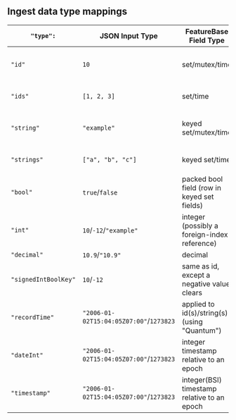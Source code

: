 ## Ingest data type mappings

| `"type":` | JSON Input Type | FeatureBase Field Type | Config Options |
|---|---|---|---|
| `"id"` | `10` | set/mutex/time | `"Mutex"`, `"Quantum"`, `"TTL"`, `"CacheConfig"` |
| `"ids"` | `[1, 2, 3]` | set/time | `"Quantum"`, `"TTL"`, `"CacheConfig"` |
| `"string"` | `"example"` | keyed set/mutex/time | `"Mutex"`, `"Quantum"`, `"TTL"`, `"CacheConfig"` |
| `"strings"` | `["a", "b", "c"]` | keyed set/time | `"Quantum"`, `"TTL"`, `"CacheConfig"` |
| `"bool"` | `true`/`false` | packed bool field (row in keyed set fields) | None |
| `"int"` | `10`/`-12`/`"example"` | integer (possibly a foreign-index reference) | `"Min"`, `"Max"`, `"ForeignIndex"` |
| `"decimal"` | `10.9`/`"10.9"` | decimal | `"Scale"` |
| `"signedIntBoolKey"` | `10`/`-12` | same as id, except a negative value clears | None |
| `"recordTime"` | `"2006-01-02T15:04:05Z07:00"`/`1273823` | applied to id(s)/string(s) (using "Quantum") | `"Layout"`, `"Epoch"` , `"Unit"` |
| `"dateInt"` | `"2006-01-02T15:04:05Z07:00"`/`1273823` | integer timestamp relative to an epoch | `"Layout"`, `"Epoch"`, `"Unit"`, `"CustomUnit"` |
| `"timestamp"` | `"2006-01-02T15:04:05Z07:00"`/`1273823` | integer(BSI) timestamp relative to an epoch | `"Granularity"`, `"Layout"`, `"Epoch"`, `"Unit"` |
